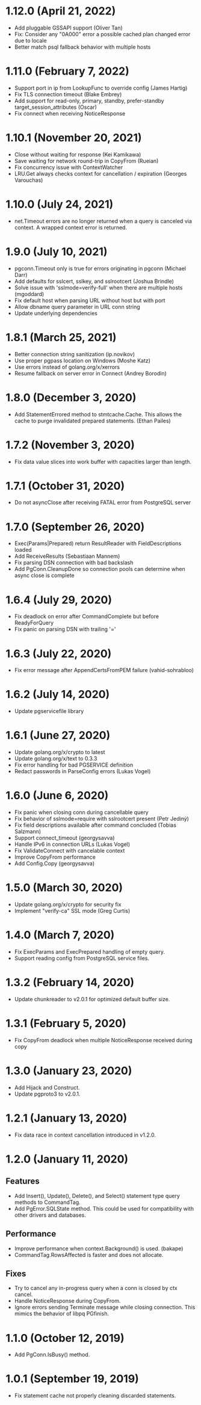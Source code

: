 # 1.12.0 (April 21, 2022)

* Add pluggable GSSAPI support (Oliver Tan)
* Fix: Consider any "0A000" error a possible cached plan changed error due to locale
* Better match psql fallback behavior with multiple hosts

# 1.11.0 (February 7, 2022)

* Support port in ip from LookupFunc to override config (James Hartig)
* Fix TLS connection timeout (Blake Embrey)
* Add support for read-only, primary, standby, prefer-standby target_session_attributes (Oscar)
* Fix connect when receiving NoticeResponse

# 1.10.1 (November 20, 2021)

* Close without waiting for response (Kei Kamikawa)
* Save waiting for network round-trip in CopyFrom (Rueian)
* Fix concurrency issue with ContextWatcher
* LRU.Get always checks context for cancellation / expiration (Georges Varouchas)

# 1.10.0 (July 24, 2021)

* net.Timeout errors are no longer returned when a query is canceled via context. A wrapped context error is returned.

# 1.9.0 (July 10, 2021)

* pgconn.Timeout only is true for errors originating in pgconn (Michael Darr)
* Add defaults for sslcert, sslkey, and sslrootcert (Joshua Brindle)
* Solve issue with 'sslmode=verify-full' when there are multiple hosts (mgoddard)
* Fix default host when parsing URL without host but with port
* Allow dbname query parameter in URL conn string
* Update underlying dependencies

# 1.8.1 (March 25, 2021)

* Better connection string sanitization (ip.novikov)
* Use proper pgpass location on Windows (Moshe Katz)
* Use errors instead of golang.org/x/xerrors
* Resume fallback on server error in Connect (Andrey Borodin)

# 1.8.0 (December 3, 2020)

* Add StatementErrored method to stmtcache.Cache. This allows the cache to purge invalidated prepared statements. (Ethan Pailes)

# 1.7.2 (November 3, 2020)

* Fix data value slices into work buffer with capacities larger than length.

# 1.7.1 (October 31, 2020)

* Do not asyncClose after receiving FATAL error from PostgreSQL server

# 1.7.0 (September 26, 2020)

* Exec(Params|Prepared) return ResultReader with FieldDescriptions loaded
* Add ReceiveResults (Sebastiaan Mannem)
* Fix parsing DSN connection with bad backslash
* Add PgConn.CleanupDone so connection pools can determine when async close is complete

# 1.6.4 (July 29, 2020)

* Fix deadlock on error after CommandComplete but before ReadyForQuery
* Fix panic on parsing DSN with trailing '='

# 1.6.3 (July 22, 2020)

* Fix error message after AppendCertsFromPEM failure (vahid-sohrabloo)

# 1.6.2 (July 14, 2020)

* Update pgservicefile library

# 1.6.1 (June 27, 2020)

* Update golang.org/x/crypto to latest
* Update golang.org/x/text to 0.3.3
* Fix error handling for bad PGSERVICE definition
* Redact passwords in ParseConfig errors (Lukas Vogel)

# 1.6.0 (June 6, 2020)

* Fix panic when closing conn during cancellable query
* Fix behavior of sslmode=require with sslrootcert present (Petr Jediný)
* Fix field descriptions available after command concluded (Tobias Salzmann)
* Support connect_timeout (georgysavva)
* Handle IPv6 in connection URLs (Lukas Vogel)
* Fix ValidateConnect with cancelable context
* Improve CopyFrom performance
* Add Config.Copy (georgysavva)

# 1.5.0 (March 30, 2020)

* Update golang.org/x/crypto for security fix
* Implement "verify-ca" SSL mode (Greg Curtis)

# 1.4.0 (March 7, 2020)

* Fix ExecParams and ExecPrepared handling of empty query.
* Support reading config from PostgreSQL service files.

# 1.3.2 (February 14, 2020)

* Update chunkreader to v2.0.1 for optimized default buffer size.

# 1.3.1 (February 5, 2020)

* Fix CopyFrom deadlock when multiple NoticeResponse received during copy

# 1.3.0 (January 23, 2020)

* Add Hijack and Construct.
* Update pgproto3 to v2.0.1.

# 1.2.1 (January 13, 2020)

* Fix data race in context cancellation introduced in v1.2.0.

# 1.2.0 (January 11, 2020)

## Features

* Add Insert(), Update(), Delete(), and Select() statement type query methods to CommandTag.
* Add PgError.SQLState method. This could be used for compatibility with other drivers and databases.

## Performance

* Improve performance when context.Background() is used. (bakape)
* CommandTag.RowsAffected is faster and does not allocate.

## Fixes

* Try to cancel any in-progress query when a conn is closed by ctx cancel.
* Handle NoticeResponse during CopyFrom.
* Ignore errors sending Terminate message while closing connection. This mimics the behavior of libpq PGfinish.

# 1.1.0 (October 12, 2019)

* Add PgConn.IsBusy() method.

# 1.0.1 (September 19, 2019)

* Fix statement cache not properly cleaning discarded statements.
